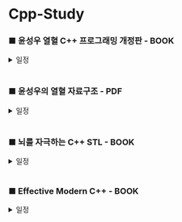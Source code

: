 # Cpp-Study

### ■ 윤성우 열혈 C++ 프로그래밍 개정판 - BOOK
<details> 
  <summary>일정</summary>
◆ 2024-08-01 Start ~ 2024-08-17 Read through Once / 2024-08-21 Read through Twice(Finish Book)
  
- Day01
  - Chapter01 [C언어 기반의 C++ 1]
    - 1~6 Complete
  - Chapter02 [C언어 기반의 C++ 2]
    - 1~3 Complete

- Day02
  - Chapter02
    - 4~6 Complete
      - Page 95~96 - Prac-3 / 책 완독 후 한번 더 풀어보기 (O)
  - Chapter03 [클래스의 기본]
    - 1 ~ing

- Day03
  - Chapter03
    - 1 Complete
    - 2 ~ing

- Day04
  - Chapter03
    - 2~3 Complete
  - Chapter04 [클래스의 완성]
    - 1 Complete
    - 2 ~ing

- Day05
  - Chapter04
    - 2~5 Complete
      - Page 199~201 - Self-Reference의 반환 / 책 완독 후 한번 더 공부하기 (O)
  - Chapter05 [복사 생성자]
    - 1 ~ing

- Day06
  - Chapter05
    - 1~4 Complete
  - Chapter06 [friend와 static 그리고 const]
    - 1~2 Complete
    - 3 ~ing

- Day07
  - Chapter06
    - 3~4 Complete
  - Chapter07 [상속의 이해]
    - 1~3 Complete
    - 4 ~ing

- Day08
  - Chapter07
    - 4~5 Complete
  - Chapter08 [상속과 다형성]
    - 1 Complete
    - 2 ~ing

- Day09
  - Chapter08
    - 2~4 Complete
  - Chapter09 [가상의 원리와 다중상속]
    - 1 ~ing

- Day10
  - Chapter09
    - 1 Complete
    - 2 ~ing

- Day11
  - Chapter09
    - 2~3 Complete
      - Page 394 - OOP Project07 / AccountHandler.cpp 의 소멸자 오류 분석 필요 (O)
        - Day18에서 해결
  - Chapter10 [연산자 오버로딩 1]
    - 1~4 Complete
  - Chapter11 [연산자 오버로딩 2]
    - 1 ~ing

- Day12
  - Chapter11
    - 1~4 Complete
      - Page 468 - Prac-2-2 / 책 완독 후 풀어보기 (O)
      - Page 469~493 - 11-3 / 책 완독 후 공부하기 (O)
    - Fix Chapter09 - 3.OOP Project07
      - 앞으로 추가되는 OOP Project는 위 폴더에서 수정작업 하기
        - 수정할때마다 version별로 표시
      - Update ver0.8
      - Add AccountArray.cpp
      - Add AccountArray.h
  - Chapter12 [String 클래스의 디자인]
    - 1 ~ing

- Day13
  - Chapter12
    - 1~3 Complete
    - Fix OOP Project
      - Update ver0.9
      - Add String.h, String.cpp
      - Fix Account.h, NormalAccont.h, HighCreditAccount.h, Account.cpp, AccountHandler.cpp
  - Chapter13 [템플릿 1]
    - 1~3 Complete
      - Page 552~553 - Prac-2 / Day12의 11-3 완독 후 풀어보기 (O)
    - Fix OOP Project
      - Update ver0.10
      - Add BoundCheckArray.h
      - Fix AccountHandler.h
      - Del AccountArray.h, AccountArray.cpp
  - Chapter14 [템플릿 2]
    - 1 ~ing

- Day14
  - Chapter14
    - 1~4 Complete
  - Chapter15 [예외처리]
    - 1~6 Complete
    - Fix OOP Project
      - Update ver0.11
      - Add AccountException.h
      - Fix NormalAccount.h, HighCreditAccount.h, Account.cpp, AccountHandler.cpp
  - Chapter16 [C++ 형 변환 연산자와 맺는 글]
    - 1 ~ing

- Day15
  - Chapter16
    - 1~2 Complete
  - Book read through Once / Start One more read

- Day16
  - Day2, Day5 Complete
  - Day12 ~ing

- Day17
  - Day12 Chapter11-3 ~ing

- Day18
  - Day12 Chapter11 Page 469~493 - 11-3 Complete
  - Day13 Chapter13 Page 552~553 - Prac-2 Complete
  - Fix OOP Project
    - Update ver1.0
    - Day11 AccountHandler.cpp 의 소멸자 오류 분석 필요 : Account.h의 Deposit함수를 가상함수로 선언하지 않아서 작동 오류 발생
    - Finish OOP Project
  - Book read through Twice / Finish Book

</details>
</br>


### ■ 윤성우의 열혈 자료구조 - PDF
<details>
  <summary>일정</summary>
◆ 2024-08-22 Start ~ 

- Day01
  - Chapter01 [자료구조와 알고리즘의 이해]
    - 순차탐색 / 이진탐색 Complete
    - 빅오 표기법 Complete
  - Chapter02 [재귀]
    - 이진탐색 재귀 Complete
    - 하노이타워 ~ing
   
- Day02
  - Chapter02
    - 하노이타워 Complete / 비선형 자료구조 공부 전 다시 보기 (O)

- Day03
  - Chapter03 [연결 리스트 1]
    - 추상 자료형 Complete
    - 배열을 이용한 리스트 구현 Complete

- Day04
  - Chapter04 [연결 리스트 2]
    - 연결리스트의 개념적인 이해 Complete

- Day05
  - Chapter04
    - 단순연결리스트의 ADT와 구현 Complete
    - 연결 리스트의 정렬 삽입의 구현 Complete / 비선형 자료구조 공부 전 다시 보기 (O)

- Day06
  - Chapter05 [연결 리스트 3]
    - 원형 리스트 Complete
    - 양방향 연결 리스트 ~ing
      - DBDLinkedList.c 구현 ~ing

- Day07
  - Chapter05
    - 양방향 연결 리스트 Complete
      - DBDLinkedList.c 구현 Complete
  - Chapter06 [스택]
    - 스택의 이해와 ADT 정의 Complete
    - 스택의 배열 기반 구현 Complete
    - 스택의 연결 리스트 기반 구현 ~ing
      - CLLBaseStack.c 구현 ~ing

- Day08
  - Chapter06
    - 스택의 연결 리스트 기반 구현 Complete
      - CLLBaseStack.c 구현 Complete
    - 계산기 프로그램 구현 Complete
  - Chapter07 [큐]
    - 큐의 이해와 ADT 정의 Complete
    - 큐의 배열 기반 구현 Complete
    - 큐의 연결 리스트 기반 구현 Complete
    - 큐의 활용 Complete
    - 덱(Deque)의 이해와 구현 Complete
  - 비선형 자료구조 시작 전 선형 자료구조들 다시 한번 복습해보기 (O)

- Day09
  - Chapter08 [트리] - 비선형 자료구조
    - 트리의 개요 Complete
    - 이진 트리의 구현 Complete
    - 이진 트리의 순회(Traversal) Complete
    - 수식 트리(Expression Tree)의 구현 Complete
      - ExpressionTree 폴더 코드들 분석하기 (O)

- Day10
  - Chapter09 [우선순위 큐(Priority Queue)와 힙(Heap)]
    - 우선순위 큐의 이해 Complete
    - 힙의 구현과 우선순위 큐의 완성 Complete
  - Chapter10 [정렬(Sorting)]
    - 단순한 정렬 알고리즘 Complete
      - 버블정렬 Complete
      - 선택정렬 Complete
      - 삽입정렬 Complete
    - 복잡하지만 효율적인 정렬 알고리즘 ~ing
      - 힙정렬 Complete
      - 병합정렬 Complete
      - 퀵정렬 ~ing 9번영상

- Day11
  - Chapter10
    - 복잡하지만 효율적인 정렬 알고리즘 Complete
      - 퀵정렬 Complete
      - 기수정렬 Complete

- Day12
  - Chapter11 [탐색(Search) 1]
    - 탐색의 이해와 보간 탐색 Complete
    - 이진 탐색 트리 Complete
  - Chapter12 [탐색(Search) 2]
    - 균형 잡힌 이진 탐색 트리: AVL 트리의 이해 Complete
    - 균형 잡힌 이진 탐색 트리: AVL 트리의 구현 Complete
      - AVL 트리 삽입 과정에서의 리밸런싱 기능에 대한 완성 Complete
  - Chapter13 [테이블(Table)과 해쉬(Hash)]
    - 빠른 탐색을 보이는 해쉬 테이블 ~ing 2번영상

- Day13
  - Chapter13
    - 빠른 탐색을 보이는 해쉬 테이블 Complete
    - 충돌(Collision) 문제의 해결책 Complete



</details>
</br>


### ■ 뇌를 자극하는 C++ STL - BOOK
<details>
  <summary>일정</summary>
◆ 2024-08-25 Start ~ 

- Day01
  - Chapter01 [STL을 학습하기 전 꼭 알아야할 C++ 문법]
    - Section 1~5 Complete
    - Section 6 ~ing

- Day02
  - Chapter01
    - Section 6~7 Complete
    - Prac Complete
  - Chapter02 [함수 포인터]
    - Section 1 Complete

- Day03
  - Chapter02
    - Section 2~3 Complete
  - Chapter03 [함수 객체]
    - Section 1~2 Complete
    - Prac Complete
  - Chapter04 [템플릿]
    - Section 1~3 Complete
    - Prac Complete
  - Chapter05 [STL 소개]
    - Section 1 Complete
    - Section 2 ~ing

- Day04
  - Chapter05
    - Section 2 Complete / Prac 다시 풀어보기 (-)

</details>
</br>


### ■ Effective Modern C++ - BOOK
<details>
  <summary>일정</summary>
◆ 2024-??-?? Start ~ 
  



</details>
</br>
